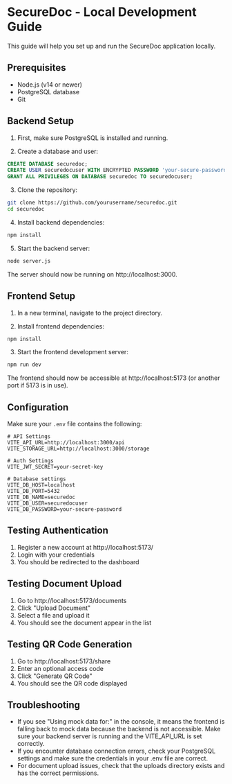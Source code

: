 
# SecureDoc - Local Development Guide

This guide will help you set up and run the SecureDoc application locally.

## Prerequisites

- Node.js (v14 or newer)
- PostgreSQL database
- Git

## Backend Setup

1. First, make sure PostgreSQL is installed and running.

2. Create a database and user:
```sql
CREATE DATABASE securedoc;
CREATE USER securedocuser WITH ENCRYPTED PASSWORD 'your-secure-password';
GRANT ALL PRIVILEGES ON DATABASE securedoc TO securedocuser;
```

3. Clone the repository:
```bash
git clone https://github.com/yourusername/securedoc.git
cd securedoc
```

4. Install backend dependencies:
```bash
npm install
```

5. Start the backend server:
```bash
node server.js
```

The server should now be running on http://localhost:3000.

## Frontend Setup

1. In a new terminal, navigate to the project directory.

2. Install frontend dependencies:
```bash
npm install
```

3. Start the frontend development server:
```bash
npm run dev
```

The frontend should now be accessible at http://localhost:5173 (or another port if 5173 is in use).

## Configuration

Make sure your `.env` file contains the following:

```
# API Settings
VITE_API_URL=http://localhost:3000/api
VITE_STORAGE_URL=http://localhost:3000/storage

# Auth Settings
VITE_JWT_SECRET=your-secret-key

# Database settings
VITE_DB_HOST=localhost
VITE_DB_PORT=5432
VITE_DB_NAME=securedoc
VITE_DB_USER=securedocuser
VITE_DB_PASSWORD=your-secure-password
```

## Testing Authentication

1. Register a new account at http://localhost:5173/
2. Login with your credentials
3. You should be redirected to the dashboard

## Testing Document Upload

1. Go to http://localhost:5173/documents
2. Click "Upload Document"
3. Select a file and upload it
4. You should see the document appear in the list

## Testing QR Code Generation

1. Go to http://localhost:5173/share
2. Enter an optional access code
3. Click "Generate QR Code"
4. You should see the QR code displayed

## Troubleshooting

- If you see "Using mock data for:" in the console, it means the frontend is falling back to mock data because the backend is not accessible. Make sure your backend server is running and the VITE_API_URL is set correctly.
- If you encounter database connection errors, check your PostgreSQL settings and make sure the credentials in your .env file are correct.
- For document upload issues, check that the uploads directory exists and has the correct permissions.
